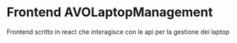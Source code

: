 # Frontend AVOLaptopManagement
Frontend scritto in react che interagisce con le api per la gestione dei laptop
